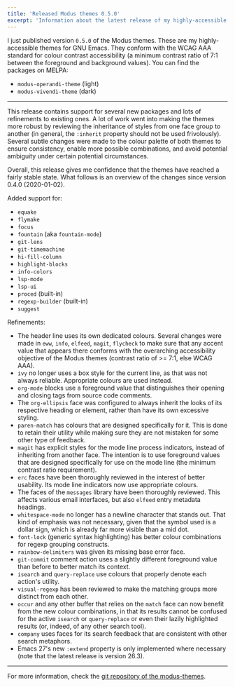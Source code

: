 ```yaml
---
title: 'Released Modus themes 0.5.0'
excerpt: 'Information about the latest release of my highly-accessible themes for Emacs.'
---
```


I just published version `0.5.0` of the Modus themes.  These are my
highly-accessible themes for GNU Emacs.  They conform with the WCAG AAA
standard for colour contrast accessibility (a minimum contrast ratio of
7:1 between the foreground and background values).  You can find the
packages on MELPA:

+ `modus-operandi-theme` (light)
+ `modus-vivendi-theme` (dark)

* * *

This release contains support for several new packages and lots of
refinements to existing ones.  A lot of work went into making the
themes more robust by reviewing the inheritance of styles from one
face group to another (in general, the `:inherit` property should not
be used frivolously).  Several subtle changes were made to the colour
palette of both themes to ensure consistency, enable more possible
combinations, and avoid potential ambiguity under certain potential
circumstances.

Overall, this release gives me confidence that the themes have reached
a fairly stable state.  What follows is an overview of the changes
since version 0.4.0 (2020-01-02).

Added support for:

+ `equake`
+ `flymake`
+ `focus`
+ `fountain` (aka `fountain-mode`)
+ `git-lens`
+ `git-timemachine`
+ `hi-fill-column`
+ `highlight-blocks`
+ `info-colors`
+ `lsp-mode`
+ `lsp-ui`
+ `proced` (built-in)
+ `regexp-builder` (built-in)
+ `suggest`

Refinements:

+ The header line uses its own dedicated colours.  Several changes
  were made in `eww`, `info`, `elfeed`, `magit`, `flycheck` to make
  sure that any accent value that appears there conforms with the
  overarching accessibility objective of the Modus themes (contrast
  ratio of >= 7:1, else WCAG AAA).
+ `ivy` no longer uses a box style for the current line, as that was
  not always reliable.  Appropriate colours are used instead.
+ `org-mode` blocks use a foreground value that distinguishes their
  opening and closing tags from source code comments.
+ The `org-ellipsis` face was configured to always inherit the looks
  of its respective heading or element, rather than have its own
  excessive styling.
+ `paren-match` has colours that are designed specifically for it.
  This is done to retain their utility while making sure they are not
  mistaken for some other type of feedback.
+ `magit` has explicit styles for the mode line process indicators,
  instead of inheriting from another face.  The intention is to use
  foreground values that are designed specifically for use on the mode
  line (the minimum contrast ratio requirement).
+ `erc` faces have been thoroughly reviewed in the interest of better
  usability.  Its mode line indicators now use appropriate colours.
+ The faces of the `messages` library have been thoroughly reviewed.
  This affects various email interfaces, but also `elfeed` entry
  metadata headings.
+ `whitespace-mode` no longer has a newline character that stands out.
  That kind of emphasis was not necessary, given that the symbol used
  is a dollar sign, which is already far more visible than a mid dot.
+ `font-lock` (generic syntax highlighting) has better colour
  combinations for regexp grouping constructs.
+ `rainbow-delimiters` was given its missing base error face.
+ `git-commit` comment action uses a slightly different foreground
  value than before to better match its context.
+ `isearch` and `query-replace` use colours that properly denote each
  action's utility.
+ `visual-regexp` has been reviewed to make the matching groups more
  distinct from each other.
+ `occur` and any other buffer that relies on the `match` face can now
  benefit from the new colour combinations, in that its results cannot
  be confused for the active `isearch` or `query-replace` or even
  their lazily highlighted results (or, indeed, of any other search
  tool).
+ `company` uses faces for its search feedback that are consistent
  with other search metaphors.
+ Emacs 27's new `:extend` property is only implemented where
  necessary (note that the latest release is version 26.3).

* * *

For more information, check the [git repository of the
modus-themes](https://gitlab.com/protesilaos/modus-themes).
